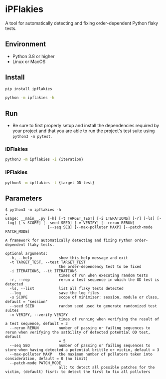 # iPFlakies
A tool for automatically detecting and fixing order-dependent Python flaky tests.

## Environment
 - Python 3.8 or higher
 - Linux or MacOS

## Install
```bash
pip install ipflakies

python -m ipflakies -h
```

## Run
 - Be sure to first properly setup and install the dependencies required by your project and that you are able to run the project's test suite using `python3 -m pytest`.

### iDFlakies
```bash
python3 -m ipflakies -i {iteration}
```

### iPFlakies
```bash
python3 -m ipflakies -t {target OD-test}
```

## Parameters
```
$ python3 -m ipflakies -h                                                                  ✭
usage: __main__.py [-h] [-t TARGET_TEST] [-i ITERATIONS] [-r] [-ls] [--log] [-s SCOPE] [--seed SEED] [-v VERIFY] [--rerun RERUN]
                   [--seq SEQ] [--max-polluter MAXP] [--patch-mode PATCH_MODE]

A framework for automatically detecting and fixing Python order-dependent flaky tests.

optional arguments:
  -h, --help            show this help message and exit
  -t TARGET_TEST, --test TARGET_TEST
                        the order-dependency test to be fixed
  -i ITERATIONS, --it ITERATIONS
                        times of run when executing random tests
  -r, --rep             rerun a test sequence in which the OD test is detected
  -ls, --list           list all flaky tests detected
  --log                 save the log files
  -s SCOPE              scope of minimizer: session, module or class, default = "session"
  --seed SEED           random seed used to generate randomized test suites
  -v VERIFY, --verify VERIFY
                        times of running when verifying the result of a test sequence, default = 3
  --rerun RERUN         number of passing or failing sequences to rerun when verifying the satbility of detected potential OD test, default
                        = 5
  --seq SEQ             number of passing or failing sequences to store when having detected a potential brittle or victim, default = 3
  --max-polluter MAXP   the maximum number of polluters taken into consideration, default = 0 (no limit)
  --patch-mode PATCH_MODE
                        all: to detect all possible patches for the victim, (default) fisrt: to detect the first to fix all polluters
```
